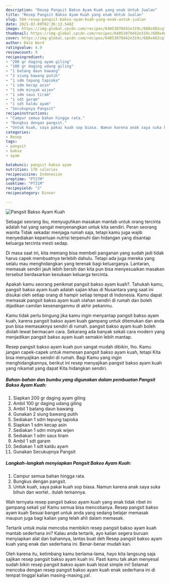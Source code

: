 ```yaml
---
description: "Resep Pangsit Bakso Ayam Kuah yang enak Untuk Jualan"
title: "Resep Pangsit Bakso Ayam Kuah yang enak Untuk Jualan"
slug: 584-resep-pangsit-bakso-ayam-kuah-yang-enak-untuk-jualan
date: 2021-02-09T02:36:13.548Z
image: https://img-global.cpcdn.com/recipes/64053070d42e319c/680x482cq70/pangsit-bakso-ayam-kuah-foto-resep-utama.jpg
thumbnail: https://img-global.cpcdn.com/recipes/64053070d42e319c/680x482cq70/pangsit-bakso-ayam-kuah-foto-resep-utama.jpg
cover: https://img-global.cpcdn.com/recipes/64053070d42e319c/680x482cq70/pangsit-bakso-ayam-kuah-foto-resep-utama.jpg
author: Dale Ward
ratingvalue: 4.9
reviewcount: 9
recipeingredient:
- "200 gr daging ayam giling"
- "100 gr daging udang giling"
- "1 batang daun bawang"
- "2 siung bawang putih"
- "1 sdm tepung tapioka"
- "1 sdm kecap asin"
- "1 sdm minyak wijen"
- "1 sdm saus tiram"
- "1 sdt garam"
- "1 sdt kaldu ayam"
- "Secukupnya Pangsit"
recipeinstructions:
- "Campur semua bahan hingga rata."
- "Bungkus dengan pangsit."
- "Untuk kuah, saya pakai kuah sop biasa. Namun karena anak saya suka bihun dan wortel.. itulah temannya."
categories:
- Resep
tags:
- pangsit
- bakso
- ayam

katakunci: pangsit bakso ayam 
nutrition: 178 calories
recipecuisine: Indonesian
preptime: "PT27M"
cooktime: "PT31M"
recipeyield: "2"
recipecategory: Dinner

---
```



![Pangsit Bakso Ayam Kuah](https://img-global.cpcdn.com/recipes/64053070d42e319c/680x482cq70/pangsit-bakso-ayam-kuah-foto-resep-utama.jpg)

Sebagai seorang ibu, menyuguhkan masakan mantab untuk orang tercinta adalah hal yang sangat menyenangkan untuk kita sendiri. Peran seorang  wanita Tidak sekadar menjaga rumah saja, tetapi kamu juga wajib menyediakan keperluan nutrisi terpenuhi dan hidangan yang disantap keluarga tercinta mesti sedap.

Di masa  saat ini, kita memang bisa membeli panganan yang sudah jadi tidak harus capek membuatnya terlebih dahulu. Tetapi ada juga mereka yang selalu mau menghidangkan yang terenak bagi keluarganya. Lantaran, memasak sendiri jauh lebih bersih dan kita pun bisa menyesuaikan masakan tersebut berdasarkan kesukaan keluarga tercinta. 



Apakah kamu seorang penikmat pangsit bakso ayam kuah?. Tahukah kamu, pangsit bakso ayam kuah adalah sajian khas di Nusantara yang saat ini disukai oleh setiap orang di hampir setiap tempat di Indonesia. Kamu dapat memasak pangsit bakso ayam kuah olahan sendiri di rumah dan boleh dijadikan camilan kesenanganmu di akhir pekanmu.

Kamu tidak perlu bingung jika kamu ingin menyantap pangsit bakso ayam kuah, karena pangsit bakso ayam kuah gampang untuk ditemukan dan anda pun bisa memasaknya sendiri di rumah. pangsit bakso ayam kuah boleh diolah lewat bermacam cara. Sekarang ada banyak sekali cara modern yang menjadikan pangsit bakso ayam kuah semakin lebih mantap.

Resep pangsit bakso ayam kuah pun sangat mudah dibikin, lho. Kamu jangan capek-capek untuk memesan pangsit bakso ayam kuah, tetapi Kita bisa menyajikan sendiri di rumah. Bagi Kamu yang ingin menghidangkannya, berikut ini resep menyajikan pangsit bakso ayam kuah yang nikamat yang dapat Kita hidangkan sendiri.

<!--inarticleads1-->

##### Bahan-bahan dan bumbu yang digunakan dalam pembuatan Pangsit Bakso Ayam Kuah:

1. Siapkan 200 gr daging ayam giling
1. Ambil 100 gr daging udang giling
1. Ambil 1 batang daun bawang
1. Gunakan 2 siung bawang putih
1. Sediakan 1 sdm tepung tapioka
1. Siapkan 1 sdm kecap asin
1. Sediakan 1 sdm minyak wijen
1. Sediakan 1 sdm saus tiram
1. Ambil 1 sdt garam
1. Sediakan 1 sdt kaldu ayam
1. Gunakan Secukupnya Pangsit




<!--inarticleads2-->

##### Langkah-langkah menyiapkan Pangsit Bakso Ayam Kuah:

1. Campur semua bahan hingga rata.
1. Bungkus dengan pangsit.
1. Untuk kuah, saya pakai kuah sop biasa. Namun karena anak saya suka bihun dan wortel.. itulah temannya.




Wah ternyata resep pangsit bakso ayam kuah yang enak tidak ribet ini gampang sekali ya! Kamu semua bisa mencobanya. Resep pangsit bakso ayam kuah Sesuai banget untuk anda yang sedang belajar memasak maupun juga bagi kalian yang telah ahli dalam memasak.

Tertarik untuk mulai mencoba membikin resep pangsit bakso ayam kuah mantab sederhana ini? Kalau anda tertarik, ayo kalian segera buruan menyiapkan alat dan bahannya, lantas buat deh Resep pangsit bakso ayam kuah yang enak dan sederhana ini. Benar-benar mudah kan. 

Oleh karena itu, ketimbang kamu berlama-lama, hayo kita langsung saja sajikan resep pangsit bakso ayam kuah ini. Pasti kamu tak akan menyesal sudah bikin resep pangsit bakso ayam kuah lezat simple ini! Selamat mencoba dengan resep pangsit bakso ayam kuah enak sederhana ini di tempat tinggal kalian masing-masing,ya!.

